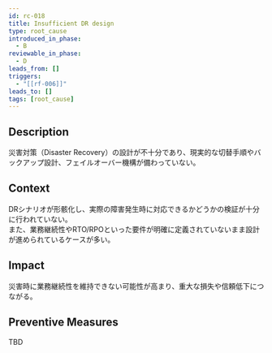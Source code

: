 ```yaml
---
id: rc-018
title: Insufficient DR design
type: root_cause
introduced_in_phase:
  - B
reviewable_in_phase:
  - D
leads_from: []
triggers:
  - "[[rf-006]]"
leads_to: []
tags: [root_cause]
---
```


## Description
災害対策（Disaster Recovery）の設計が不十分であり、現実的な切替手順やバックアップ設計、フェイルオーバー機構が備わっていない。

## Context
DRシナリオが形骸化し、実際の障害発生時に対応できるかどうかの検証が十分に行われていない。  
また、業務継続性やRTO/RPOといった要件が明確に定義されていないまま設計が進められているケースが多い。

## Impact
災害時に業務継続性を維持できない可能性が高まり、重大な損失や信頼低下につながる。

## Preventive Measures
TBD